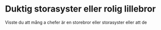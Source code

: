 # Duktig storasyster eller rolig lillebror

 Visste du att mång a chefer är en storebror eller storasyster eller att de 
<!--stackedit_data:
eyJoaXN0b3J5IjpbNDk0OTkwMzU3LDcyNTc0NjM2LC02MzAyMD
EyMDhdfQ==
-->
